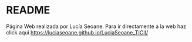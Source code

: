 # README
Página Web realizada por Lucía Seoane.
Para ir directamente a la web haz click aquí https://luciaseoane.github.io/LuciaSeoane_TICII/
